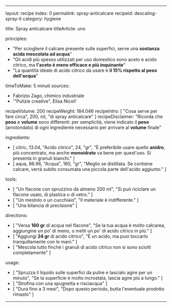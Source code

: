---

layout: recipe
index: 0
permalink: spray-anticalcare
recipeid: descaling-spray-it
category: hygiene

title: Spray anticalcare
titleArticle: uno

principles:
  - "Per sciogliere il calcare presente sulle superfici, serve una <strong>sostanza acida mescolata ad acqua</strong>"
  - "Gli acidi più spesso utilizzati per uso domestico sono aceto e acido citrico, ma <strong>l'aceto è meno efficace e più inquinante</strong>"
  - "La quantità ideale di acido citrico da usare è <strong>il 15% rispetto al peso dell'acqua</strong>"

timeToMake: 5 minuti
sources:
  - Fabrizio Zago, chimico industriale
  - '"Pulizie creative", Elisa Nicoli'

recipeVolume: 200
recipeWeight: 184.046
recipeIntro: [ "Cosa serve per fare circa", 200, ml, "di spray anticalcare" ]
recipeDisclaimer: "Ricorda che <strong>peso</strong> e <strong>volume</strong> sono differenti: per semplicità, viene indicato il <strong>peso</strong> (arrotondato) di ogni ingrediente necessario per arrivare al <strong>volume</strong> finale"

ingredients:
  - [ citric, 13.04, "Acido citrico", 24, "gr", "È preferibile usare quello <strong>anidro</strong>, più concentrato, ma anche <strong>monoidrato</strong> va bene per quest'uso. Si presenta in granuli bianchi." ]
  - [ aqua, 86.96, "Acqua", 160, "gr", "Meglio se distillata. Se contiene calcare, verrà subito consumata una piccola parte dell'acido aggiunto." ]

tools:
  - [ "Un flacone con spruzzino da almeno <span data-qty='volume'>200</span> ml", "Si può riciclare un flacone usato, di plastica o di vetro." ]
  - [ "Un mestolo o un cucchiaio", "Il materiale è indifferente." ]
  - [ "Una bilancia di precisione" ]

directions:
  - [ "Versa <strong><span data-qty='aqua'>160</span> gr</strong> di <span class='ingredient'>acqua</span> nel flacone", "Se la tua acqua è molto calcarea, aggiungine un po' di meno, o metti un po' di acido citrico in più." ]
  - [ "Aggiungi <strong><span data-qty='citric'>24</span> gr</strong> di <span class='ingredient'>acido citrico</span>", "È un acido, ma puoi toccarlo tranquillamente con le mani." ]
  - [ "Mescola tutto finché i granuli di <span class='ingredient'>acido citrico</span> non si sono sciolti completamente" ]

usage:
  - [ "Spruzza il liquido sulle superfici da pulire e lascialo agire per un minuto", "Se la superficie è molto incrostata, lascia agire più a lungo." ]
  - [ "Strofina con una spugnetta e risciacqua" ]
  - [ "Dura fino a 3 mesi", "Dopo questo periodo, butta l'eventuale prodotto rimasto" ]

---